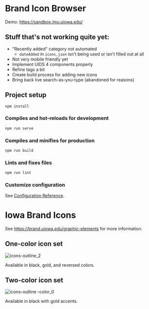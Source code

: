 # Brand Icon Browser

Demo: https://sandbox.imu.uiowa.edu/

## Stuff that's not working quite yet:
- "Recently added" category not automated
    - `dateAdded` in `icons.json` isn't being used or isn't filled out at all
- Not very mobile friendly yet
- Implement UIDS 4 components properly
- Refine tags a bit
- Create build process for adding new icons
- Bring back live search-as-you-type (abandoned for reasons)

## Project setup
```
npm install
```

### Compiles and hot-reloads for development
```
npm run serve
```

### Compiles and minifies for production
```
npm run build
```

### Lints and fixes files
```
npm run lint
```

### Customize configuration
See [Configuration Reference](https://cli.vuejs.org/config/).

# Iowa Brand Icons
See https://brand.uiowa.edu/graphic-elements for more information. 

## One-color icon set

![icons-outline_2](https://user-images.githubusercontent.com/1036433/159326925-7079bb62-8405-4eb2-8c73-b229ca3ed924.png)

Available in black, gold, and reversed colors.

## Two-color icon set

![icons-outline –color_0](https://user-images.githubusercontent.com/1036433/159326947-a719cdde-55d4-4143-ad47-eca3736a1121.png)

Available in black with gold accents.
